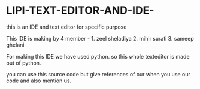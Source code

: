# LIPI-TEXT-EDITOR-AND-IDE-
this is an IDE and text editor for specific purpose 


This IDE is making by 4 member - 1. zeel sheladiya
                                 2. mihir surati
                                 3. sameep ghelani 
                                 
                                 
For making this IDE we have used python. so this whole texteditor is made out of python.

you can use this source code but give references of our when you use our code and also mention us.
